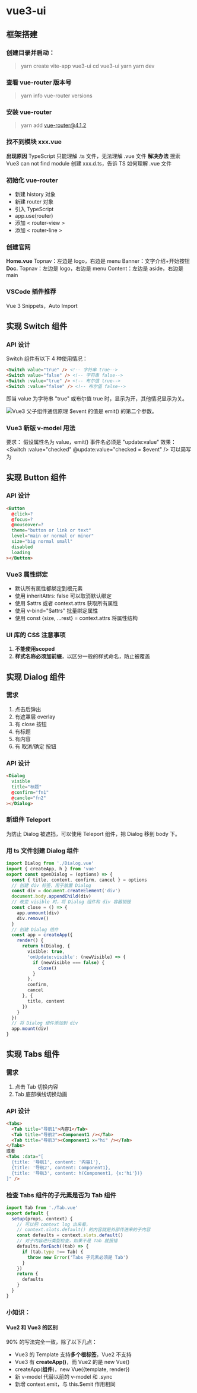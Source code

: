 # vue3-ui
## 框架搭建
### 创建目录并启动：
> yarn create vite-app vue3-ui
> cd vue3-ui
> yarn
> yarn dev

### 查看 vue-router 版本号
> yarn info vue-router versions
### 安装 vue-router
> yarn add vue-router@4.1.2

### 找不到模块 xxx.vue
**出现原因**
TypeScript 只能理解 .ts 文件，无法理解 .vue 文件
**解决办法**
搜索 Vue3 can not find module
创建 xxx.d.ts，告诉 TS 如何理解 .vue 文件

### 初始化 vue-router
* 新建 history 对象
* 新建 router 对象
* 引入 TypeScript
* app.use(router)
* 添加 < router-view >
* 添加 < router-line >

### 创建官网
**Home.vue**
Topnav：左边是 logo，右边是 menu
Banner：文字介绍+开始按钮
**Doc.**
Topnav：左边是 logo，右边是 menu
Content：左边是 aside，右边是 main

### VSCode 插件推荐
Vue 3 Snippets，Auto Import

## 实现 Switch 组件
### API 设计
Switch 组件有以下 4 种使用情况：
```html
<Switch value="true" /> <!-- 字符串 true-->
<Switch value="false" /> <!-- 字符串 false-->
<Switch :value="true" /> <!-- 布尔值 true-->
<Switch :value="false" /> <!-- 布尔值 false-->
```
即当 value 为字符串 "true" 或布尔值 true 时，显示为开，其他情况显示为关。

![Vue3 父子组件通信原理](https://raw.githubusercontent.com/jannahuang/blog/main/pictures/vue3%E7%88%B6%E5%AD%90%E7%BB%84%E4%BB%B6%E9%80%9A%E4%BF%A1%E5%8E%9F%E7%90%86.png)
$event 的值是 emit() 的第二个参数。

### Vue3 新版 v-model 用法
要求：
假设属性名为 value，emit() 事件名必须是 "update:value"
效果：
<Switch :value="checked" @update:value="checked = $event" />
可以简写为
<Switch v-model:value="checked" />

## 实现 Button 组件
### API 设计
```html
<Button
  @click=?
  @focus=?
  @mouseover=?
  theme="button or link or text"
  level="main or normal or minor"
  size="big normal small"
  disabled
  loading
></Button>
```

### Vue3 属性绑定
* 默认所有属性都绑定到根元素
* 使用 inheritAttrs: false 可以取消默认绑定
* 使用 $attrs 或者 context.attrs 获取所有属性
* 使用 v-bind="$attrs" 批量绑定属性
* 使用 const {size, ...rest} = context.attrs 将属性结构

### UI 库的 CSS 注意事项
1. **不能使用scoped**
2. **样式名称必须加前缀**，以区分一般的样式命名，防止被覆盖

## 实现 Dialog 组件
### 需求
1. 点击后弹出
2. 有遮罩层 overlay
3. 有 close 按钮
4. 有标题
5. 有内容
6. 有 取消/确定 按钮

### API 设计
```html
<Dialog
  visible
  title="标题"
  @confirm="fn1"
  @cancle="fn2"
></Dialog>
```

### 新组件 Teleport
为防止 Dialog 被遮挡，可以使用 Teleport 组件，把 Dialog 移到 body 下。

### 用 ts 文件创建 Dialog 组件
```typescript
import Dialog from './Dialog.vue'
import { createApp, h } from 'vue'
export const openDialog = (options) => {
  const { title, content, confirm, cancel } = options
  // 创建 div 标签，用于放置 Dialog
  const div = document.createElement('div')
  document.body.appendChild(div)
  // 改变 visible 时，将 Dialog 组件和 div 容器销毁
  const close = () => {
    app.unmount(div)
    div.remove()
  }
  // 创建 Dialog 组件
  const app = createApp({
    render() {
      return h(Dialog, {
        visible: true,
        'onUpdate:visible': (newVisible) => {
          if (newVisible === false) {
            close()
          }
        },
        confirm,
        cancel
      }, {
        title, content
      })
    }
  })
  // 将 Dialog 组件添加到 div
  app.mount(div)
}
```

## 实现 Tabs 组件
### 需求
1. 点击 Tab 切换内容
2. Tab 底部横线切换动画

### API 设计
```html
<Tabs>
  <Tab title="导航1">内容1</Tab>
  <Tab title="导航2"><Component1 /></Tab>
  <Tab title="导航3"><Component1 x="hi" /></Tab>
</Tabs>
或者
<Tabs :data="[
  {title: '导航1', content: '内容1'},
  {title: '导航2', content: Component1},
  {title: '导航3', content: h(Component1, {x:'hi'})}
]" />
```

### 检查 Tabs 组件的子元素是否为 Tab 组件
```typescript
import Tab from './Tab.vue'
export default {
  setup(props, context) {
    // 可以把 context log 出来看，
    // context.slots.default() 的内容就是外部传进来的子内容
    const defaults = context.slots.default()
    // 对子内容进行类型检查，如果不是 Tab 就报错
    defaults.forEach((tab) => {
      if (tab.type !== Tab) {
        throw new Error('Tabs 子元素必须是 Tab')
      }
    })
    return {
      defaults
    }
  }
}
```

### 小知识：
#### Vue2 和 Vue3 的区别
90% 的写法完全一致，除了以下几点：
* Vue3 的 Template 支持**多个根标签**，Vue2 不支持
* Vue3 有 **createApp()**，而 Vue2 的是 new Vue()
* createApp(**组件**)，new Vue({template, render})
* 新 v-model 代替以前的 v-model 和 .sync
* 新增 context.emit，与 this.$emit 作用相同
